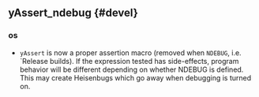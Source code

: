 yAssert_ndebug {#devel}
--------------

### os

* `yAssert` is now a proper assertion macro (removed when `NDEBUG`, i.e.
  `Release builds). If the expression tested has side-effects, program behavior
  will be different depending on whether NDEBUG is defined. This may
  create Heisenbugs which go away when debugging is turned on.
